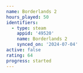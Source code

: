 ```yaml
---
name: Borderlands 2
hours_played: 50
identifiers:
  - type: steam
    appid: '49520'
    name: Borderlands 2
    synced_on: '2024-07-04'
active: false
rating: 64
progress: started
---
```


